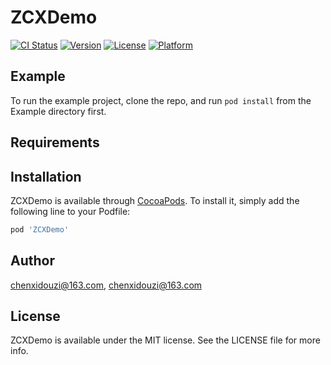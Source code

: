 # ZCXDemo

[![CI Status](https://img.shields.io/travis/chenxidouzi@163.com/ZCXDemo.svg?style=flat)](https://travis-ci.org/chenxidouzi@163.com/ZCXDemo)
[![Version](https://img.shields.io/cocoapods/v/ZCXDemo.svg?style=flat)](https://cocoapods.org/pods/ZCXDemo)
[![License](https://img.shields.io/cocoapods/l/ZCXDemo.svg?style=flat)](https://cocoapods.org/pods/ZCXDemo)
[![Platform](https://img.shields.io/cocoapods/p/ZCXDemo.svg?style=flat)](https://cocoapods.org/pods/ZCXDemo)

## Example

To run the example project, clone the repo, and run `pod install` from the Example directory first.

## Requirements

## Installation

ZCXDemo is available through [CocoaPods](https://cocoapods.org). To install
it, simply add the following line to your Podfile:

```ruby
pod 'ZCXDemo'
```

## Author

chenxidouzi@163.com, chenxidouzi@163.com

## License

ZCXDemo is available under the MIT license. See the LICENSE file for more info.
